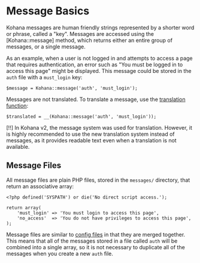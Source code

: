 # Message Basics

Kohana messages are human friendly strings represented by a shorter word or phrase, called a "key". Messages are accessed using the [Kohana::message] method, which returns either an entire group of messages, or a single message.

As an example, when a user is not logged in and attempts to access a page that requires authentication, an error such as "You must be logged in to access this page" might be displayed. This message could be stored in the `auth` file with a `must_login` key:

    $message = Kohana::message('auth', 'must_login');

Messages are not translated. To translate a message, use the [translation function](using.translation):

    $translated = __(Kohana::message('auth', 'must_login'));

[!!] In Kohana v2, the message system was used for translation. However, it is highly recommended to use the new translation system instead of messages, as it provides readable text even when a translation is not available.

## Message Files

All message files are plain PHP files, stored in the `messages/` directory, that return an associative array:

    <?php defined('SYSPATH') or die('No direct script access.');

    return array(
        'must_login' => 'You must login to access this page',
        'no_access'  => 'You do not have privileges to access this page',
    );

Message files are similar to [config files](using.configuration#config-files) in that they are merged together. This means that all of the messages stored in a file called `auth` will be combined into a single array, so it is not necessary to duplicate all of the messages when you create a new `auth` file.
